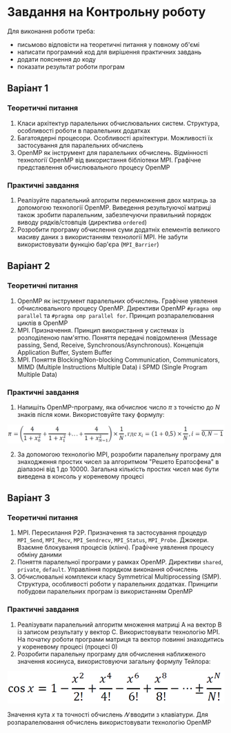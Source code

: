 # Завдання на Контрольну роботу

Для виконання роботи треба:

- письмово відповісти на теоретичні питання у повному об'ємі
- написати програмний код для вирішення практичних завдань
- додати пояснення до коду
- показати результат роботи програм

## Варіант 1

### Теоретичні питання

1) Класи архітектур паралельних обчислювальних систем. Структура, особливості роботи в паралельних додатках
2) Багатоядерні процесори. Особливості архітектури. Можливості їх застосування для паралельних обчислень
3) OpenMP як інструмент для паралельних обчислень. Відмінності технології OpenMP від використання бібліотеки MPI. Графічне представлення обчислювального процесу OpenMP

### Практичні завдання

1) Реалізуйте паралельний алгоритм перемноження двох матриць за допомогою технології OpenMP. Виведення результуючої матриці також зробити паралельним, забезпечуючи правильний порядок виводу рядків/стовпців (директива `ordered`)
2) Розробити програму обчислення суми додатніх елементів великого масиву даних з використанням технології MPI. Не забути використовувати функцію бар'єра (`MPI_Barrier`)

## Варіант 2

### Теоретичні питання

1) OpenMP як інструмент паралельних обчислень. Графічне уявлення обчислювального процесу OpenMP. Директиви OpenMP `#pragma omp parallel` та `#pragma omp parallel for`. Принцип розпаралелювання циклів в OpenMP
2) MPI. Призначення. Принцип використання у системах із розподіленою пам'яттю. Поняття передачі повідомлення (Message passing, Send, Receive, Synchronous/Asynchronous). Концепція Application Buffer, System Buffer
3) MPI. Поняття Blocking/Non-blocking Communication, Communicators, MIMD (Multiple Instructions Multiple Data) і SPMD (Single Program Multiple Data)

### Практичні завдання

1) Напишіть OpenMP-програму, яка обчислює число $\pi$ з точністю до $N$ знаків після коми. Використовуйте таку формулу:

<p align="center">
  <img src="img/img_01.png" />
</p>

2) За допомогою технологію MPI, розробити паралельну програму для знаходження простих чисел за алгоритмом "Решето Ератосфена" в діапазоні від 1 до 10000. Загальна кількість простих чисел має бути виведена в консоль у кореневому процесі

## Варіант 3

### Теоретичні питання

1) MPI. Пересилання P2P. Призначення та застосування процедур `MPI_Send`, `MPI_Recv`, `MPI_Sendrecv`, `MPI_Status`, `MPI_Probe`. Джокери. Взаємне блокування процесів (клінч). Графічне уявлення процесу обміну даними
2) Поняття паралельної програми у рамках OpenMP. Директиви `shared`, `private`, `default`. Управління порядком виконання обчислень
3) Обчислювальні комплекси класу Symmetrical Multiprocessing (SMP). Структура, особливості роботи у паралельних додатках. Принципи побудови паралельних програм із використанням OpenMP

### Практичні завдання

1) Реалізувати паралельний алгоритм множення матриці A на вектор B із записом результату у вектор C. Використовувати технологію MPI. На початку роботи програми матриця та вектор повинні знаходитись у кореневому процесі (процесі 0)
2) Розробити паралельну програму для обчислення наближеного значення косинуса, використовуючи загальну формулу Тейлора:

<p align="center">
  <img src="img/img_02.png" />
</p>


Значення кута $x$ та точності обчислень $𝑁$ вводити з клавіатури. Для розпаралелювання обчислень використовувати технологію OpenMP
